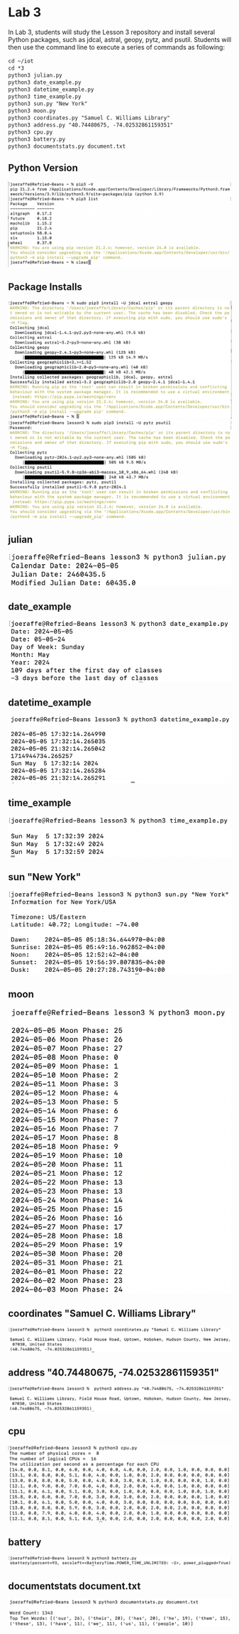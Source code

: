# Lab 3
In Lab 3, students will study the Lesson 3 repository and install several Python packages, such as jdcal, astral, geopy, pytz, and psutil.  Students will then use the command line to execute a series of commands as following:

```
cd ~/iot
cd *3
python3 julian.py
python3 date_example.py
python3 datetime_example.py
python3 time_example.py
python3 sun.py "New York"
python3 moon.py
python3 coordinates.py "Samuel C. Williams Library"
python3 address.py "40.74480675, -74.02532861159351"
python3 cpu.py
python3 battery.py
python3 documentstats.py document.txt
```
## Python Version
![PV](https://github.com/jlake503/Design6/blob/main/Lab3/Images/PythonVersion.png)

## Package Installs
![1](https://github.com/jlake503/Design6/blob/main/Lab3/Images/PackageInstall1.png)
![2](https://github.com/jlake503/Design6/blob/main/Lab3/Images/PackageInstall2.png)

## julian
![julian](https://github.com/jlake503/Design6/blob/main/Lab3/Images/julian.png)

## date_example
![date_example](https://github.com/jlake503/Design6/blob/main/Lab3/Images/date_example.png)

## datetime_example
![datetime_example](https://github.com/jlake503/Design6/blob/main/Lab3/Images/datetime_example.png)

## time_example
![time_example](https://github.com/jlake503/Design6/blob/main/Lab3/Images/time_example.png)

## sun "New York"
![sun](https://github.com/jlake503/Design6/blob/main/Lab3/Images/sun.png)

## moon
![moon](https://github.com/jlake503/Design6/blob/main/Lab3/Images/moon.png)

## coordinates "Samuel C. Williams Library"
![coordinates](https://github.com/jlake503/Design6/blob/main/Lab3/Images/coordinates.png)

## address "40.74480675, -74.02532861159351"
![address](https://github.com/jlake503/Design6/blob/main/Lab3/Images/address.png)

## cpu
![cpu](https://github.com/jlake503/Design6/blob/main/Lab3/Images/cpu.png)

## battery
![battery](https://github.com/jlake503/Design6/blob/main/Lab3/Images/battery.png)

## documentstats document.txt
![docstats](https://github.com/jlake503/Design6/blob/main/Lab3/Images/documentstats.png)

